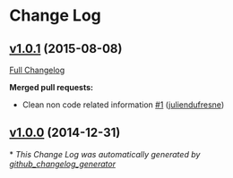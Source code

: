 # Change Log

## [v1.0.1](https://github.com/php-ddd/domain-event/tree/v1.0.1) (2015-08-08)
[Full Changelog](https://github.com/php-ddd/domain-event/compare/v1.0.0...v1.0.1)

**Merged pull requests:**

- Clean non code related information [\#1](https://github.com/php-ddd/domain-event/pull/1) ([juliendufresne](https://github.com/juliendufresne))

## [v1.0.0](https://github.com/php-ddd/domain-event/tree/v1.0.0) (2014-12-31)


\* *This Change Log was automatically generated by [github_changelog_generator](https://github.com/skywinder/Github-Changelog-Generator)*